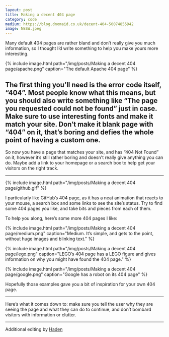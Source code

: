 ```yaml
---
layout: post
title: Making a decent 404 page
category: code
medium: https://blog.dnomaid.co.uk/decent-404-50074855942
image: NESW.jpeg
---
```


Many default 404 pages are rather bland and don’t really give you much information, so I thought I’d write something to help you make yours more interesting.

{% include image.html path="/img/posts/Making a decent 404 page/apache.png" caption="The default Apache 404 page" %}

The first thing you’ll need is the error code itself, “404”. Most people know what this means, but you should also write something like “The page you requested could not be found” just in case. Make sure to use interesting fonts and make it match your site. Don’t make it blank page with “404” on it, that’s boring and defies the whole point of having a custom one.
---

So now you have a page that matches your site, and has “404 Not Found” on it, however it’s still rather boring and doesn't really give anything you can do. Maybe add a link to your homepage or a search box to help get your visitors on the right track.

---

{% include image.html path="/img/posts/Making a decent 404 page/github.gif" %}

I particularly like GitHub’s 404 page, as it has a neat animation that reacts to your mouse, a search box and some links to see the site’s status. Try to find some 404 pages you like, and take bits and pieces from each of them.

To help you along, here’s some more 404 pages I like:

{% include image.html path="/img/posts/Making a decent 404 page/medium.png" caption="Medium. It’s simple, and gets to the point, without huge images and blinking text." %}

{% include image.html path="/img/posts/Making a decent 404 page/lego.png" caption="LEGO’s 404 page has a LEGO figure and gives information on why you might have found the 404 page." %}

{% include image.html path="/img/posts/Making a decent 404 page/google.png" caption="Google has a robot on its 404 page" %}

Hopefully those examples gave you a bit of inspiration for your own 404 page.

---

Here’s what it comes down to: make sure you tell the user why they are seeing the page and what they can do to continue, and don’t bombard visitors with information or clutter.

---

Additional editing by [Haden](https://thehaden.co)
